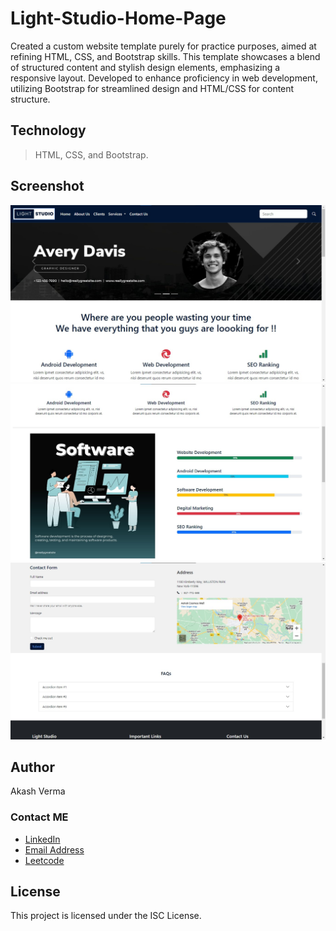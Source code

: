 # Light-Studio-Home-Page

Created a custom website template purely for practice purposes, aimed at refining HTML, CSS, and Bootstrap skills. This template showcases a blend of structured content and stylish design elements, emphasizing a responsive layout. Developed to enhance proficiency in web development, utilizing Bootstrap for streamlined design and HTML/CSS for content structure.

## Technology
   > HTML, CSS, and Bootstrap.


## Screenshot

![Home Page](/Light-house-home-page.jpg "Home Page")
![Home Page](/Light-house-home-page-(1).jpg "Home Page")
![Home Page](/Light-house-home-page-(2).jpg "Home Page")



## Author

Akash Verma
### Contact ME
- [LinkedIn](https://www.linkedin.com/in/akash-verma-09aug2000/)
- [Email Address](mailto:akash.verma217112@gmail.com)
- [Leetcode](https://leetcode.com/Akash_Verma2000/)
  
## License

This project is licensed under the ISC License.

